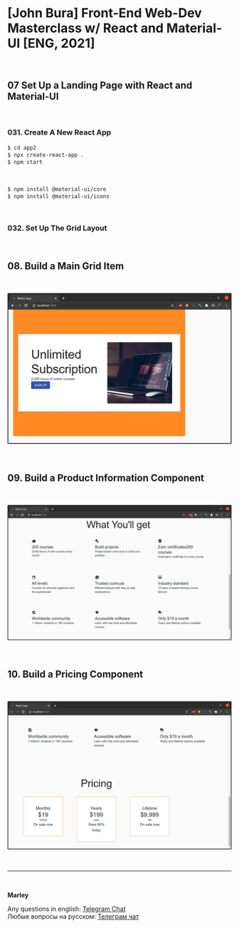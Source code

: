 # [John Bura] Front-End Web-Dev Masterclass w/ React and Material-UI [ENG, 2021]

<br/>

## 07 Set Up a Landing Page with React and Material-UI

<br/>

### 031. Create A New React App

    $ cd app2
    $ npx create-react-app .
    $ npm start

<br/>

    $ npm install @material-ui/core
    $ npm install @material-ui/icons

<br/>

### 032. Set Up The Grid Layout

<br/>

## 08. Build a Main Grid Item

<br/>

![Application](/img/pic-part08-pic01.png?raw=true)

<br/>

## 09. Build a Product Information Component

<br/>

![Application](/img/pic-part09-pic01.png?raw=true)

<br/>

## 10. Build a Pricing Component

<br/>

![Application](/img/pic-part10-pic01.png?raw=true)

<br/>

---

<br/>

**Marley**

Any questions in english: <a href="https://jsdev.org/chat/">Telegram Chat</a>  
Любые вопросы на русском: <a href="https://jsdev.ru/chat/">Телеграм чат</a>
